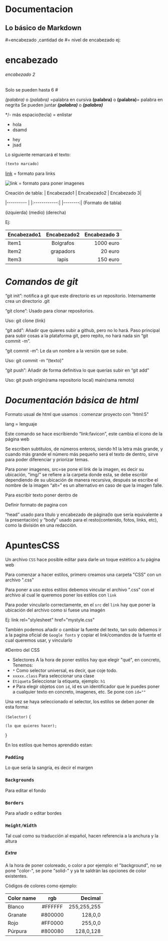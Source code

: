 # Documentacion 

## Lo básico de Markdown

#=encabezado ,cantidad de #= nivel de encabezado ej:
# encabezado
###### encabezado 2
Solo se pueden hasta 6 #

*(palabra)* o _(palabra)_ =palabra en cursiva
**(palabra)** o __(palabra)__= palabra en negrita
Se pueden juntar ***(palabra)*** o ___(palabra)___

*/- más espacio(tecla) =  enlistar
* hola
* dsamd
- hey
- jsad

Lo siguiente remarcará el texto:
 ````html
(texto marcado)
````

[link](URL "texto alternativo") = formato para links

![link](URL "texto alternativo") = formato para poner imagenes

Creación de tabla:
| Encabezado1 | Encabezado2 | Encabezado 3|

|---------- |   |:------------:|  |--------:| (Formato de tabla)

(izquierda)    (medio)    (derecha)

Ej:

| Encabezado1 | Encabezado2 | Encabezado 3|
|---------- |:------------:|--------:|
| Item1 | Bolgrafos | 1000 euro|
| Item2 | grapadors | 20 euro |
| Item3 | lapis | 150 euro|

# *Comandos de git*

“git init”: notifica a git que este directorio es un repositorio. Internamente crea un directorio .git

“git clone”:
Usado para clonar repositorios.

Uso: git clone (link)

“git add”:
Añadir que quieres subir a github, pero no lo hará. Paso principal para subir cosas a la plataforma git, pero repito, no hará nada sin “git commit -m”.

“git commit -m”: 
Le da un nombre a la versión que se sube. 

Uso: git commit -m “(texto)”

“git push”:
Añadir de forma definitiva lo que querías subir en “git add”

Uso: git push origin(rama repositorio local) main(rama remoto)

# *Documentación básica de html*

Formato usual de html que usamos : comenzar proyecto con “html:5"

lang = lenguaje

Este comando se hace escribiendo “link:favicon”, este cambia el icono de la página web

Se escriben subtítulos, de números enteros, siendo h1 la letra más grande, y cuando más grande el número más pequeño será el texto de dentro, sirve para poder diferenciar y priorizar temas.


Para poner imagenes, src=se pone el link de la imagen, es decir su ubicación, “img/” se refiere a la carpeta donde esta, se debe escribir dependiendo de su ubicación de manera recursiva, después se escribe el nombre de la imagen
“alt=” es un alternativo en caso de que la imagen falle.

Para escribir texto poner dentro de 

Definir formato de pagina con

“head” usado para título y encabezado de página(lo que sería equivalente a la presentación) y “body” usado para el resto(contenido, fotos, links, etc), como la división en una redacción.

# ApuntesCSS

Un archivo ``CSS`` hace posible editar para darle un toque estético a tu página web

Para comenzar a hacer estilos, primero creamos una carpeta "CSS" con un archivo ".css" 

Para poner a uso estos estilos debemos vincular el archivo ".css" con el archivo al cual le queremos poner los estilos con ``link``

Para poder vincularlo correctamente, en el ``src`` del ``link`` hay que poner la ubicación del archivo como si fuese una imagén

Ej: link rel="stylesheet" href="mystyle.css"

También podemos añadir o cambiar la fuente del texto, tan solo debemos ir a la pagina oficial de ``Google fonts`` y copiar el link/comandos de la fuente el cual queremos usar, y vincularlo 

#Dentro del CSS
- Selectores
A la hora de poner estilos hay que elegir "qué", en concreto,
Tenemos:
- ``*`` Como selector universal, es decir, que coje todo.
- ``xxxxx.class`` Para seleccionar una clase 
- ``Etiqueta`` Seleccionar la etiqueta, ejemplo: ``h1``
- ``#`` Para elegir objetos con ``id``, id es un identificador que le puedes poner a cualquier texto en concreto, imagenes, etc. Se pone con ``id=""``

Una vez se haya seleccionado el selector, los estilos se deben poner de esta forma:

``(Selector)`` {

    (lo que quieres hacer);

}


En los estilos que hemos aprendido estan:

### ``Padding``

Lo que seria la sangría, es decir el margen

### ``Backgrounds``

Para editar el fondo

### ``Borders``

Para añadir o editar bordes

### ``Height/Width``

Tal cual como su traducción al español, hacen referencia a la anchura y la altura

##### Extra

A la hora de poner coloreado, o color a por ejemplo: el "background", no se pone "color-", se pone "solid-" y ya te saldrán las opciones de color existentes.

Códigos de colores como ejemplo:

| Color name | rgb | Decimal |
|---------- |:------------:|--------:|
| Blanco | #FFFFFF | 255,255,255 |
| Granate | #800000 | 128,0,0 |
| Rojo | #FF0000 | 255,0,0 |
| Púrpura | #800080 | 128,0,128 |
